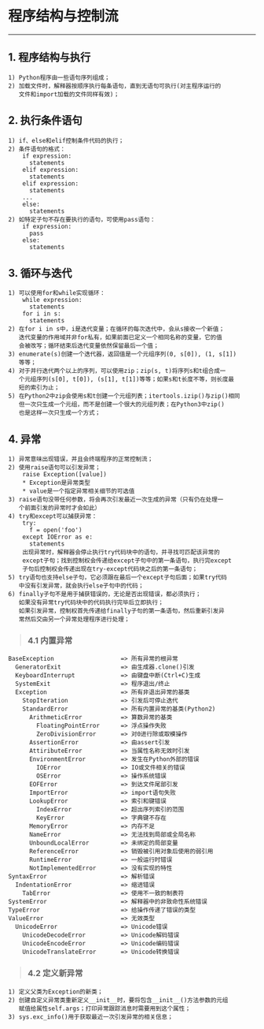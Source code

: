 # **程序结构与控制流**
***

## **1. 程序结构与执行**
    1) Python程序由一些语句序列组成；
    2) 加载文件时，解释器按顺序执行每条语句，直到无语句可执行(对主程序运行的
       文件和import加载的文件同样有效)；

## **2. 执行条件语句**
    1) if、else和elif控制条件代码的执行；
    2) 条件语句的格式：
        if expression:
          statements
        elif expression:
          statements
        elif expression:
          statements
        ...
        else:
          statements
    2) 如特定子句不存在要执行的语句，可使用pass语句：
        if expression:
          pass
        else:
          statements

## **3. 循环与迭代**
    1) 可以使用for和while实现循环：
        while expression:
          statements
        for i in s:
          statements
    2) 在for i in s中，i是迭代变量；在循环的每次迭代中，会从s接收一个新值；
       迭代变量的作用域并非for私有，如果前面已定义一个相同名称的变量，它的值
       会被改写；循环结束后迭代变量依然保留最后一个值；
    3) enumerate(s)创建一个迭代器，返回值是一个元组序列(0, s[0]), (1, s[1])
       等等；
    4) 对于并行迭代两个以上的序列，可以使用zip；zip(s, t)将序列s和t组合成一
       个元组序列(s[0], t[0]), (s[1], t[1])等等；如果s和t长度不等，则长度最
       短的索引为止；
    5) 在Python2中zip会使用s和t创建一个元组列表；itertools.izip()与zip()相同
       但一次只生成一个元组，而不是创建一个很大的元组列表；在Python3中zip()
       也是这样一次只生成一个方式；

## **4. 异常**
    1) 异常意味出现错误，并且会终端程序的正常控制流；
    2) 使用raise语句可以引发异常；
        raise Exception([value])
        * Exception是异常类型
        * value是一个指定异常相关细节的可选值
    3) raise语句没带任何参数，将会再次引发最近一次生成的异常（只有仍在处理一
       个前面引发的异常时才会如此）
    4) try和except可以捕获异常：
        try:
          f = open('foo')
        except IOError as e:
          statements
        出现异常时，解释器会停止执行try代码块中的语句，并寻找可匹配该异常的
        except子句；找到控制权会传递给except子句中的第一条语句，执行完except
        子句后控制权会传递出现在try-except代码块之后的第一条语句；
    5) try语句也支持else子句，它必须跟在最后一个except子句后面；如果try代码
       中没有引发异常，就会执行else子句中的代码；
    6) finally子句不是用于捕获错误的，无论是否出现错误，都必须执行；
       如果没有异常try代码块中的代码执行完毕后立即执行；
       如果引发异常，控制权首先传递给finally子句的第一条语句，然后重新引发异
       常然后交由另一个异常处理程序进行处理；
> ### **4.1 内置异常**
    BaseException                   => 所有异常的根异常
      GeneratorExit                 => 由生成器.clone()引发
      KeyboardInterrupt             => 由键盘中断(Ctrl+C)生成
      SystemExit                    => 程序退出/终止
      Exception                     => 所有非退出异常的基类
        StopIteration               => 引发后可停止迭代
        StandardError               => 所有内置异常的基类(Python2)
          ArithmeticError           => 算数异常的基类
            FloatingPointError      => 浮点操作失败
            ZeroDivisionError       => 对0进行除或取模操作
          AssertionError            => 由assert引发
          AttiributeError           => 当属性名称无效时引发
          EnvironmentError          => 发生在Python外部的错误
            IOError                 => IO或文件相关的错误
            OSError                 => 操作系统错误
          EOFError                  => 到达文件尾部引发
          ImportError               => import语句失败
          LookupError               => 索引和键错误
            IndexError              => 超出序列索引的范围
            KeyError                => 字典键不存在
          MemoryError               => 内存不足
          NameError                 => 无法找到局部或全局名称
          UnboundLocalError         => 未绑定的局部变量
          ReferenceError            => 销毁被引用对象后使用的弱引用
          RuntimeError              => 一般运行时错误
          NotImplementedError       => 没有实现的特性
    SyntaxError                     => 解析错误
      IndentationError              => 缩进错误
        TabError                    => 使用不一致的制表符
    SystemError                     => 解释器中的非致命性系统错误
    TypeError                       => 给操作传递了错误的类型
    ValueError                      => 无效类型
      UnicodeError                  => Unicode错误
        UnicodeDecodeError          => Unicode解码错误
        UnicodeEncodeError          => Unicode编码错误
        UnicodeTranslateError       => Unicode转换错误
> ### **4.2 定义新异常**
    1) 定义父类为Exception的新类；
    2) 创建自定义异常类重新定义__init__时，要将包含__init__()方法参数的元组
       赋值给属性self.args；打印异常跟踪消息时需要用到这个属性；
    3) sys.exc_info()用于获取最近一次引发异常的相关信息；
